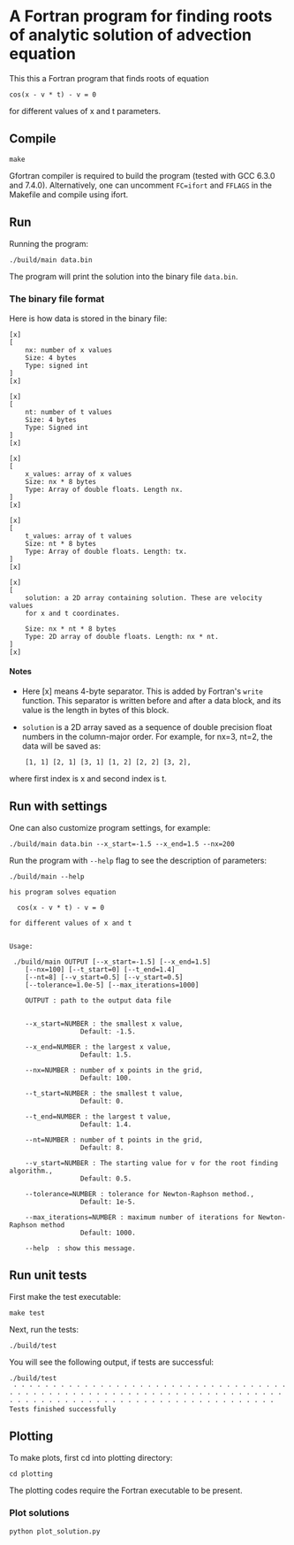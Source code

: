 # A Fortran program for finding roots of analytic solution of advection equation

This this a Fortran program that finds roots of equation

```
cos(x - v * t) - v = 0
```

for different values of x and t parameters.



## Compile

```
make
```

Gfortran compiler is required to build the program (tested with GCC 6.3.0 and 7.4.0). Alternatively, one can uncomment `FC=ifort` and `FFLAGS` in the Makefile and compile using ifort.



## Run

Running the program:

```
./build/main data.bin
```

The program will print the solution into the binary file `data.bin`.

### The binary file format


Here is how data is stored in the binary file:

```
[x]
[
    nx: number of x values
    Size: 4 bytes
    Type: signed int
]
[x]

[x]
[
    nt: number of t values
    Size: 4 bytes
    Type: Signed int
]
[x]

[x]
[
    x_values: array of x values
    Size: nx * 8 bytes
    Type: Array of double floats. Length nx.
]
[x]

[x]
[
    t_values: array of t values
    Size: nt * 8 bytes
    Type: Array of double floats. Length: tx.
]
[x]

[x]
[
    solution: a 2D array containing solution. These are velocity values
    for x and t coordinates.

    Size: nx * nt * 8 bytes
    Type: 2D array of double floats. Length: nx * nt.
]
[x]
```

#### Notes


* Here [x] means 4-byte separator. This is added by Fortran's `write`
function. This separator is written before and after a data block,
and its value is the length in bytes of this block.

* `solution` is a 2D array saved as a sequence of double precision
float numbers in the column-major order. For example, for nx=3, nt=2,
the data will be saved as:

```
    [1, 1] [2, 1] [3, 1] [1, 2] [2, 2] [3, 2],
```

where first index is x and second index is t.



## Run with settings

One can also customize program settings, for example:

```
./build/main data.bin --x_start=-1.5 --x_end=1.5 --nx=200
```

Run the program with `--help` flag to see the description of parameters:

```
./build/main --help

his program solves equation

  cos(x - v * t) - v = 0

for different values of x and t


Usage:

 ./build/main OUTPUT [--x_start=-1.5] [--x_end=1.5]
    [--nx=100] [--t_start=0] [--t_end=1.4]
    [--nt=8] [--v_start=0.5] [--v_start=0.5]
    [--tolerance=1.0e-5] [--max_iterations=1000]

    OUTPUT : path to the output data file


    --x_start=NUMBER : the smallest x value,
                  Default: -1.5.

    --x_end=NUMBER : the largest x value,
                  Default: 1.5.

    --nx=NUMBER : number of x points in the grid,
                  Default: 100.

    --t_start=NUMBER : the smallest t value,
                  Default: 0.

    --t_end=NUMBER : the largest t value,
                  Default: 1.4.

    --nt=NUMBER : number of t points in the grid,
                  Default: 8.

    --v_start=NUMBER : The starting value for v for the root finding algorithm.,
                  Default: 0.5.

    --tolerance=NUMBER : tolerance for Newton-Raphson method.,
                  Default: 1e-5.

    --max_iterations=NUMBER : maximum number of iterations for Newton-Raphson method
                  Default: 1000.

    --help  : show this message.
```

## Run unit tests

First make the test executable:

```
make test
```

Next, run the tests:

```
./build/test
```

You will see the following output, if tests are successful:

```
./build/test
 · · · · · · · · · · · · · · · · · · · · · · · · · · · · · · · · · · · · · · · · · · · · · · · · · · · · · · · · · · · · · · · · · · · · · · · · · · · · · · · · · · · · · · · · · · · · · · · · · · · · · · · · 
Tests finished successfully
```


## Plotting

To make plots, first cd into plotting directory:

```
cd plotting
```

The plotting codes require the Fortran executable to be present.


### Plot solutions

```
python plot_solution.py
```
